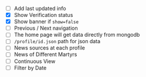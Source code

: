 - [ ] Add last updated info
- [x] Show Verification status
- [x] Show banner if `show=false`
- [ ] Previous / Next navigation
- [ ] The home page will get data directly from mongodb
- [ ] `/profile/id.json` path for json data
- [ ] News sources at each profile
- [ ] News of Different Martyrs
- [ ] Continuous View
- [ ] Filter by Date